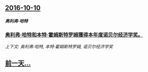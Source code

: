 ## [2016-10-10](/news/2016/10/10/index.md)

##### 奥利弗·哈特
### [奥利弗·哈特和本特·霍姆斯特罗姆獲得本年度诺贝尔经济学奖。 ](/news/2016/10/10/奥利弗-哈特和本特-霍姆斯特罗姆獲得本年度诺贝尔经济学奖.md)
_上下文: 奥利弗·哈特, 本特·霍姆斯特罗姆, 诺贝尔经济学奖_

## [前一天...](/news/2016/10/9/index.md)


